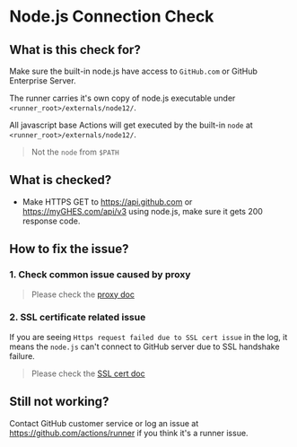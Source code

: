 # Node.js Connection Check

## What is this check for?

Make sure the built-in node.js have access to `GitHub.com` or GitHub Enterprise Server.

The runner carries it's own copy of node.js executable under `<runner_root>/externals/node12/`.

All javascript base Actions will get executed by the built-in `node` at `<runner_root>/externals/node12/`.

> Not the `node` from `$PATH`

## What is checked?

- Make HTTPS GET to https://api.github.com or https://myGHES.com/api/v3 using node.js, make sure it gets 200 response code.

## How to fix the issue?

### 1. Check common issue caused by proxy
  
  > Please check the [proxy doc](./proxy.md)

### 2. SSL certificate related issue

  If you are seeing `Https request failed due to SSL cert issue` in the log, it means the `node.js` can't connect to GitHub server due to SSL handshake failure.
  > Please check the [SSL cert doc](./sslcert.md)
  
## Still not working?

Contact GitHub customer service or log an issue at https://github.com/actions/runner if you think it's a runner issue.